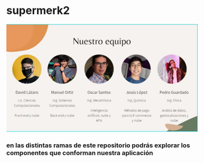 # supermerk2
![nuestro equipo](https://github.com/PAGuardado/supermerk2/blob/main/nuestro%20equipo.jpg)
### en las distintas ramas de este repositorio podrás explorar los componentes que conforman nuestra aplicación
